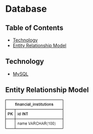 # Database

## Table of Contents
<!--ts-->
   * [Technology](#technology)
   * [Entity Relationship Model](#entity-relationship-model)
<!--te-->   

## Technology
* [MySQL](https://www.mysql.com/)

## Entity Relationship Model
<img src="./images/er_financial_institutions.png" />